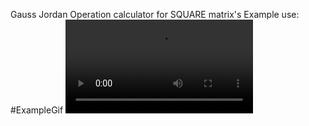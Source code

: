 Gauss Jordan Operation calculator for SQUARE matrix's
Example use:
#ExampleGif
![](https://github.com/NickSevostiyanov/Gauss-Jordan-Calculator/blob/main/GaussCalculatorExample.mov)
